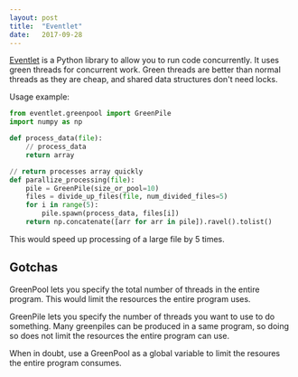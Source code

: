 ```yaml
---
layout: post
title:  "Eventlet"
date:   2017-09-28
---
```


[Eventlet](http://eventlet.net/) is a Python library to allow you to run code concurrently.
It uses green threads for concurrent work.
Green threads are better than normal threads as they are cheap,
and shared data structures don't need locks.

Usage example:
```py
from eventlet.greenpool import GreenPile
import numpy as np

def process_data(file):
	// process_data
	return array

// return processes array quickly
def parallize_processing(file):
	pile = GreenPile(size_or_pool=10)
	files = divide_up_files(file, num_divided_files=5)
	for i in range(5):
		pile.spawn(process_data, files[i])
	return np.concatenate([arr for arr in pile]).ravel().tolist()
``` 

This would speed up processing of a large file by 5 times.


## Gotchas

GreenPool lets you specify the total number of threads in the entire program.
This would limit the resources the entire program uses.

GreenPile lets you specify the number of threads you want to use to do something.
Many greenpiles can be produced in a same program,
so doing so does not limit the resources the entire program can use.

When in doubt, use a GreenPool as a global variable 
to limit the resoures the entire program consumes.

